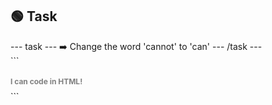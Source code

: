 <h2 class="c-project-heading--task">🟢 Task</h2>
--- task ---
➡️ Change the word 'cannot' to 'can'
--- /task ---

<div class="c-project-output">
```
<body>
    <h1 style="color: grey; font-size: 12px;">I can code in HTML!</h1>
</body>
```
</div>
